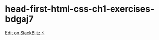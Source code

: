 # head-first-html-css-ch1-exercises-bdgaj7

[Edit on StackBlitz ⚡️](https://stackblitz.com/edit/head-first-html-css-ch1-exercises-bdgaj7)